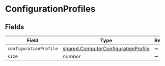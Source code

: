 # ConfigurationProfiles


## Fields

| Field                                                                                      | Type                                                                                       | Required                                                                                   | Description                                                                                | Example                                                                                    |
| ------------------------------------------------------------------------------------------ | ------------------------------------------------------------------------------------------ | ------------------------------------------------------------------------------------------ | ------------------------------------------------------------------------------------------ | ------------------------------------------------------------------------------------------ |
| `configurationProfile`                                                                     | [shared.ComputerConfigurationProfile](../../models/shared/computerconfigurationprofile.md) | :heavy_minus_sign:                                                                         | N/A                                                                                        |                                                                                            |
| `size`                                                                                     | *number*                                                                                   | :heavy_minus_sign:                                                                         | N/A                                                                                        | 1                                                                                          |